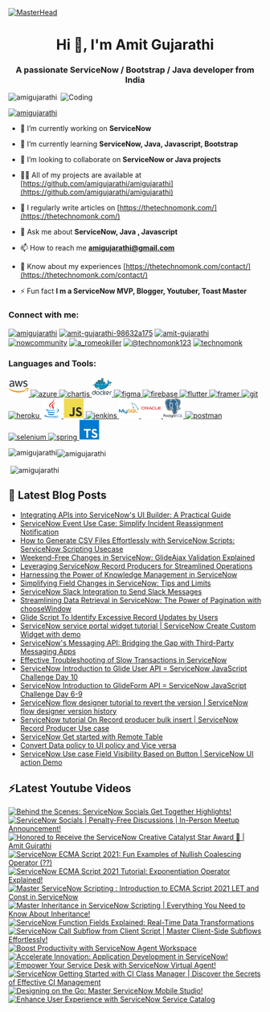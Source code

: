 
[![MasterHead](https://i.gifer.com/origin/22/22657b8a577f858827c5d46dac32cf53.gif)](https://amigujarathi.io)

<h1 align="center">Hi 👋, I'm Amit Gujarathi</h1>
<h3 align="center">A passionate ServiceNow / Bootstrap / Java developer from India</h3>
<img align="right" alt="Coding" width="400" src="https://cdn.filestackcontent.com/efbSR18hT5uRKuo0zoMA">

<p align="left"> <img src="https://komarev.com/ghpvc/?username=amigujarathi&label=Profile%20views&color=0e75b6&style=flat" alt="amigujarathi" /> </p>

<p align="left"> <a href="https://twitter.com/amigujarathi" target="blank"><img src="https://img.shields.io/twitter/follow/amigujarathi?logo=twitter&style=for-the-badge" alt="amigujarathi" /></a> </p>

- 🔭 I’m currently working on **ServiceNow**

- 🌱 I’m currently learning **ServiceNow, Java, Javascript, Bootstrap**

- 👯 I’m looking to collaborate on **ServiceNow or Java projects**

- 👨‍💻 All of my projects are available at [https://github.com/amigujarathi/amigujarathi](https://github.com/amigujarathi/amigujarathi)

- 📝 I regularly write articles on [https://thetechnomonk.com/](https://thetechnomonk.com/)

- 💬 Ask me about **ServiceNow, Java , Javascript**

- 📫 How to reach me **amigujarathi@gmail.com**

- 📄 Know about my experiences [https://thetechnomonk.com/contact/](https://thetechnomonk.com/contact/)

- ⚡ Fun fact **I m a ServiceNow MVP, Blogger, Youtuber, Toast Master**

<h3 align="left">Connect with me:</h3>
<p align="left">
<a href="https://twitter.com/amigujarathi" target="blank"><img align="center" src="https://raw.githubusercontent.com/rahuldkjain/github-profile-readme-generator/master/src/images/icons/Social/twitter.svg" alt="amigujarathi" height="30" width="40" /></a>
<a href="https://linkedin.com/in/amit-gujarathi-98632a175" target="blank"><img align="center" src="https://raw.githubusercontent.com/rahuldkjain/github-profile-readme-generator/master/src/images/icons/Social/linked-in-alt.svg" alt="amit-gujarathi-98632a175" height="30" width="40" /></a>
<a href="https://stackoverflow.com/users/amit-gujarathi" target="blank"><img align="center" src="https://raw.githubusercontent.com/rahuldkjain/github-profile-readme-generator/master/src/images/icons/Social/stack-overflow.svg" alt="amit-gujarathi" height="30" width="40" /></a>
<a href="https://www.servicenow.com/community/user/viewprofilepage/user-id/265565" target="blank"><img align="center" src="https://raw.githubusercontent.com/rahuldkjain/github-profile-readme-generator/master/src/images/icons/Social/codesandbox.svg" alt="nowcommunity" height="30" width="40" /></a>
<a href="https://instagram.com/a_romeokiller" target="blank"><img align="center" src="https://raw.githubusercontent.com/rahuldkjain/github-profile-readme-generator/master/src/images/icons/Social/instagram.svg" alt="a_romeokiller" height="30" width="40" /></a>
<a href="https://medium.com/@technomonk123" target="blank"><img align="center" src="https://raw.githubusercontent.com/rahuldkjain/github-profile-readme-generator/master/src/images/icons/Social/medium.svg" alt="@technomonk123" height="30" width="40" /></a>
<a href="https://www.youtube.com/c/technomonk" target="blank"><img align="center" src="https://raw.githubusercontent.com/rahuldkjain/github-profile-readme-generator/master/src/images/icons/Social/youtube.svg" alt="technomonk" height="30" width="40" /></a>
</p>

<h3 align="left">Languages and Tools:</h3>
<p align="left"> <a href="https://aws.amazon.com" target="_blank" rel="noreferrer"> <img src="https://raw.githubusercontent.com/devicons/devicon/master/icons/amazonwebservices/amazonwebservices-original-wordmark.svg" alt="aws" width="40" height="40"/> </a> <a href="https://azure.microsoft.com/en-in/" target="_blank" rel="noreferrer"> <img src="https://www.vectorlogo.zone/logos/microsoft_azure/microsoft_azure-icon.svg" alt="azure" width="40" height="40"/> </a> <a href="https://www.chartjs.org" target="_blank" rel="noreferrer"> <img src="https://www.chartjs.org/media/logo-title.svg" alt="chartjs" width="40" height="40"/> </a> <a href="https://www.docker.com/" target="_blank" rel="noreferrer"> <img src="https://raw.githubusercontent.com/devicons/devicon/master/icons/docker/docker-original-wordmark.svg" alt="docker" width="40" height="40"/> </a> <a href="https://www.figma.com/" target="_blank" rel="noreferrer"> <img src="https://www.vectorlogo.zone/logos/figma/figma-icon.svg" alt="figma" width="40" height="40"/> </a> <a href="https://firebase.google.com/" target="_blank" rel="noreferrer"> <img src="https://www.vectorlogo.zone/logos/firebase/firebase-icon.svg" alt="firebase" width="40" height="40"/> </a> <a href="https://flutter.dev" target="_blank" rel="noreferrer"> <img src="https://www.vectorlogo.zone/logos/flutterio/flutterio-icon.svg" alt="flutter" width="40" height="40"/> </a> <a href="https://www.framer.com/" target="_blank" rel="noreferrer"> <img src="https://www.vectorlogo.zone/logos/framer/framer-icon.svg" alt="framer" width="40" height="40"/> </a> <a href="https://git-scm.com/" target="_blank" rel="noreferrer"> <img src="https://www.vectorlogo.zone/logos/git-scm/git-scm-icon.svg" alt="git" width="40" height="40"/> </a> <a href="https://heroku.com" target="_blank" rel="noreferrer"> <img src="https://www.vectorlogo.zone/logos/heroku/heroku-icon.svg" alt="heroku" width="40" height="40"/> </a> <a href="https://www.java.com" target="_blank" rel="noreferrer"> <img src="https://raw.githubusercontent.com/devicons/devicon/master/icons/java/java-original.svg" alt="java" width="40" height="40"/> </a> <a href="https://developer.mozilla.org/en-US/docs/Web/JavaScript" target="_blank" rel="noreferrer"> <img src="https://raw.githubusercontent.com/devicons/devicon/master/icons/javascript/javascript-original.svg" alt="javascript" width="40" height="40"/> </a> <a href="https://www.jenkins.io" target="_blank" rel="noreferrer"> <img src="https://www.vectorlogo.zone/logos/jenkins/jenkins-icon.svg" alt="jenkins" width="40" height="40"/> </a> <a href="https://www.mysql.com/" target="_blank" rel="noreferrer"> <img src="https://raw.githubusercontent.com/devicons/devicon/master/icons/mysql/mysql-original-wordmark.svg" alt="mysql" width="40" height="40"/> </a> <a href="https://www.oracle.com/" target="_blank" rel="noreferrer"> <img src="https://raw.githubusercontent.com/devicons/devicon/master/icons/oracle/oracle-original.svg" alt="oracle" width="40" height="40"/> </a> <a href="https://www.postgresql.org" target="_blank" rel="noreferrer"> <img src="https://raw.githubusercontent.com/devicons/devicon/master/icons/postgresql/postgresql-original-wordmark.svg" alt="postgresql" width="40" height="40"/> </a> <a href="https://postman.com" target="_blank" rel="noreferrer"> <img src="https://www.vectorlogo.zone/logos/getpostman/getpostman-icon.svg" alt="postman" width="40" height="40"/> </a> <a href="https://www.selenium.dev" target="_blank" rel="noreferrer"> <img src="https://raw.githubusercontent.com/detain/svg-logos/780f25886640cef088af994181646db2f6b1a3f8/svg/selenium-logo.svg" alt="selenium" width="40" height="40"/> </a> <a href="https://spring.io/" target="_blank" rel="noreferrer"> <img src="https://www.vectorlogo.zone/logos/springio/springio-icon.svg" alt="spring" width="40" height="40"/> </a> <a href="https://www.typescriptlang.org/" target="_blank" rel="noreferrer"> <img src="https://raw.githubusercontent.com/devicons/devicon/master/icons/typescript/typescript-original.svg" alt="typescript" width="40" height="40"/> </a> </p>



<p><img align="left" src="https://github-readme-stats.vercel.app/api/top-langs?username=amigujarathi&show_icons=true&locale=en&layout=compact" alt="amigujarathi" /></p>
<p><img align="center" src="https://github-readme-streak-stats.herokuapp.com/?user=amigujarathi&" alt="amigujarathi" /></p>
<p>&nbsp;<img align="center" src="https://github-readme-stats.vercel.app/api?username=amigujarathi&show_icons=true&locale=en" alt="amigujarathi" /></p>


## 📕 Latest Blog Posts
<!-- BLOG-POST-LIST:START -->
- [Integrating APIs into ServiceNow&#39;s UI Builder: A Practical Guide](https://www.servicenow.com/community/next-experience-articles/integrating-apis-into-servicenow-s-ui-builder-a-practical-guide/ta-p/2974286)
- [ServiceNow Event Use Case: Simplify Incident Reassignment Notification](https://www.servicenow.com/community/now-platform-articles/servicenow-event-use-case-simplify-incident-reassignment/ta-p/2930690)
- [How to Generate CSV Files Effortlessly with ServiceNow Scripts: ServiceNow Scripting Usecase](https://www.servicenow.com/community/now-platform-articles/how-to-generate-csv-files-effortlessly-with-servicenow-scripts/ta-p/2926344)
- [Weekend-Free Changes in ServiceNow: GlideAjax Validation Explained](https://www.servicenow.com/community/itsm-articles/weekend-free-changes-in-servicenow-glideajax-validation/ta-p/2890616)
- [Leveraging ServiceNow Record Producers for Streamlined Operations](https://www.servicenow.com/community/itsm-articles/leveraging-servicenow-record-producers-for-streamlined/ta-p/2877121)
- [Harnessing the Power of Knowledge Management in ServiceNow](https://www.servicenow.com/community/itsm-articles/harnessing-the-power-of-knowledge-management-in-servicenow/ta-p/2858772)
- [Simplifying Field Changes in ServiceNow: Tips and Limits](https://www.servicenow.com/community/developer-articles/simplifying-field-changes-in-servicenow-tips-and-limits/ta-p/2855767)
- [ServiceNow Slack Integration to Send Slack Messages](https://www.servicenow.com/community/developer-articles/servicenow-slack-integration-to-send-slack-messages/ta-p/2837954)
- [Streamlining Data Retrieval in ServiceNow: The Power of Pagination with chooseWindow](https://www.servicenow.com/community/developer-articles/streamlining-data-retrieval-in-servicenow-the-power-of/ta-p/2827351)
- [Glide Script To Identify Excessive Record Updates by Users](https://www.servicenow.com/community/developer-articles/glide-script-to-identify-excessive-record-updates-by-users/ta-p/2827660)
- [ServiceNow service portal widget tutorial | ServiceNow Create Custom Widget with demo](https://www.servicenow.com/community/developer-articles/servicenow-service-portal-widget-tutorial-servicenow-create/ta-p/2373674)
- [ServiceNow&#39;s Messaging API: Bridging the Gap with Third-Party Messaging Apps](https://www.servicenow.com/community/developer-articles/servicenow-s-messaging-api-bridging-the-gap-with-third-party/ta-p/2670861)
- [Effective Troubleshooting of Slow Transactions in ServiceNow](https://www.servicenow.com/community/developer-articles/effective-troubleshooting-of-slow-transactions-in-servicenow/ta-p/2748206)
- [ServiceNow Introduction to Glide User API = ServiceNow JavaScript Challenge Day 10](https://www.servicenow.com/community/developer-articles/servicenow-introduction-to-glide-user-api-servicenow-javascript/ta-p/2388703)
- [ServiceNow Introduction to GlideForm API = ServiceNow JavaScript Challenge Day 6-9](https://www.servicenow.com/community/developer-articles/servicenow-introduction-to-glideform-api-servicenow-javascript/ta-p/2388700)
- [ServiceNow flow designer tutorial to revert the version | ServiceNow flow designer version history](https://www.servicenow.com/community/developer-articles/servicenow-flow-designer-tutorial-to-revert-the-version/ta-p/2373668)
- [ServiceNow tutorial On Record producer bulk insert | ServiceNow Record Producer Use case](https://www.servicenow.com/community/developer-articles/servicenow-tutorial-on-record-producer-bulk-insert-servicenow/ta-p/2373662)
- [ServiceNow Get started with Remote Table](https://www.servicenow.com/community/developer-articles/servicenow-get-started-with-remote-table/ta-p/2373659)
- [Convert Data policy to UI policy and Vice versa](https://www.servicenow.com/community/developer-articles/convert-data-policy-to-ui-policy-and-vice-versa/ta-p/2367689)
- [ServiceNow Use case Field Visibility Based on Button | ServiceNow UI action Demo](https://www.servicenow.com/community/developer-articles/servicenow-use-case-field-visibility-based-on-button-servicenow/ta-p/2362758)
<!-- BLOG-POST-LIST:END -->


## ⚡Latest Youtube Videos

<!-- BEGIN YOUTUBE-CARDS -->
[![Behind the Scenes: ServiceNow Socials Get Together Highlights!](https://ytcards.demolab.com/?id=Mj3NIgz8QG4&title=Behind+the+Scenes%3A+ServiceNow+Socials+Get+Together+Highlights%21&lang=en&timestamp=1736829906&background_color=%230d1117&title_color=%23ffffff&stats_color=%23dedede&max_title_lines=1&width=250&border_radius=5 "Behind the Scenes: ServiceNow Socials Get Together Highlights!")](https://www.youtube.com/watch?v=Mj3NIgz8QG4)
[![ServiceNow Socials | Penalty-Free Discussions | In-Person Meetup Announcement!](https://ytcards.demolab.com/?id=XEX5AGq41tE&title=ServiceNow+Socials+%7C+Penalty-Free+Discussions+%7C+In-Person+Meetup+Announcement%21&lang=en&timestamp=1732512606&background_color=%230d1117&title_color=%23ffffff&stats_color=%23dedede&max_title_lines=1&width=250&border_radius=5 "ServiceNow Socials | Penalty-Free Discussions | In-Person Meetup Announcement!")](https://www.youtube.com/watch?v=XEX5AGq41tE)
[![Honored to Receive the ServiceNow Creative Catalyst Star Award 🎉 | Amit Gujrathi](https://ytcards.demolab.com/?id=_bXj6Vbrd-U&title=Honored+to+Receive+the+ServiceNow+Creative+Catalyst+Star+Award+%F0%9F%8E%89+%7C+Amit+Gujrathi&lang=en&timestamp=1732426227&background_color=%230d1117&title_color=%23ffffff&stats_color=%23dedede&max_title_lines=1&width=250&border_radius=5 "Honored to Receive the ServiceNow Creative Catalyst Star Award 🎉 | Amit Gujrathi")](https://www.youtube.com/watch?v=_bXj6Vbrd-U)
[![ServiceNow ECMA Script 2021: Fun Examples of Nullish Coalescing Operator (??)](https://ytcards.demolab.com/?id=R67p2saWolw&title=ServiceNow+ECMA+Script+2021%3A+Fun+Examples+of+Nullish+Coalescing+Operator+%28%3F%3F%29&lang=en&timestamp=1718893807&background_color=%230d1117&title_color=%23ffffff&stats_color=%23dedede&max_title_lines=1&width=250&border_radius=5 "ServiceNow ECMA Script 2021: Fun Examples of Nullish Coalescing Operator (??)")](https://www.youtube.com/watch?v=R67p2saWolw)
[![ServiceNow ECMA Script 2021 Tutorial: Exponentiation Operator Explained!](https://ytcards.demolab.com/?id=BwOOYzHtsTc&title=ServiceNow+ECMA+Script+2021+Tutorial%3A+Exponentiation+Operator+Explained%21&lang=en&timestamp=1718289007&background_color=%230d1117&title_color=%23ffffff&stats_color=%23dedede&max_title_lines=1&width=250&border_radius=5 "ServiceNow ECMA Script 2021 Tutorial: Exponentiation Operator Explained!")](https://www.youtube.com/watch?v=BwOOYzHtsTc)
[![Master ServiceNow Scripting : Introduction to ECMA Script 2021 LET and Const in ServiceNow](https://ytcards.demolab.com/?id=7wHaALR4QbE&title=Master+ServiceNow+Scripting+%3A+Introduction+to+ECMA+Script+2021+LET+and+Const+in+ServiceNow&lang=en&timestamp=1717684207&background_color=%230d1117&title_color=%23ffffff&stats_color=%23dedede&max_title_lines=1&width=250&border_radius=5 "Master ServiceNow Scripting : Introduction to ECMA Script 2021 LET and Const in ServiceNow")](https://www.youtube.com/watch?v=7wHaALR4QbE)
[![Master Inheritance in ServiceNow Scripting | Everything You Need to Know About Inheritance!](https://ytcards.demolab.com/?id=jq8_vd0P2S8&title=Master+Inheritance+in+ServiceNow+Scripting+%7C+Everything+You+Need+to+Know+About+Inheritance%21&lang=en&timestamp=1717079408&background_color=%230d1117&title_color=%23ffffff&stats_color=%23dedede&max_title_lines=1&width=250&border_radius=5 "Master Inheritance in ServiceNow Scripting | Everything You Need to Know About Inheritance!")](https://www.youtube.com/watch?v=jq8_vd0P2S8)
[![ServiceNow Function Fields Explained: Real-Time Data Transformations](https://ytcards.demolab.com/?id=paZrG9hfmxs&title=ServiceNow+Function+Fields+Explained%3A+Real-Time+Data+Transformations&lang=en&timestamp=1716474606&background_color=%230d1117&title_color=%23ffffff&stats_color=%23dedede&max_title_lines=1&width=250&border_radius=5 "ServiceNow Function Fields Explained: Real-Time Data Transformations")](https://www.youtube.com/watch?v=paZrG9hfmxs)
[![ServiceNow Call Subflow from Client Script | Master Client-Side Subflows Effortlessly!](https://ytcards.demolab.com/?id=j7DxzICat0E&title=ServiceNow+Call+Subflow+from+Client+Script+%7C+Master+Client-Side+Subflows+Effortlessly%21&lang=en&timestamp=1715265007&background_color=%230d1117&title_color=%23ffffff&stats_color=%23dedede&max_title_lines=1&width=250&border_radius=5 "ServiceNow Call Subflow from Client Script | Master Client-Side Subflows Effortlessly!")](https://www.youtube.com/watch?v=j7DxzICat0E)
[![Boost Productivity with ServiceNow Agent Workspace](https://ytcards.demolab.com/?id=4WMIw5g3FOY&title=Boost+Productivity+with+ServiceNow+Agent+Workspace&lang=en&timestamp=1715020205&background_color=%230d1117&title_color=%23ffffff&stats_color=%23dedede&max_title_lines=1&width=250&border_radius=5 "Boost Productivity with ServiceNow Agent Workspace")](https://www.youtube.com/watch?v=4WMIw5g3FOY)
[![Accelerate Innovation: Application Development in ServiceNow!](https://ytcards.demolab.com/?id=RYCdVkxvgMs&title=Accelerate+Innovation%3A+Application+Development+in+ServiceNow%21&lang=en&timestamp=1714933830&background_color=%230d1117&title_color=%23ffffff&stats_color=%23dedede&max_title_lines=1&width=250&border_radius=5 "Accelerate Innovation: Application Development in ServiceNow!")](https://www.youtube.com/watch?v=RYCdVkxvgMs)
[![Empower Your Service Desk with ServiceNow Virtual Agent!](https://ytcards.demolab.com/?id=yZo6x5-fOhc&title=Empower+Your+Service+Desk+with+ServiceNow+Virtual+Agent%21&lang=en&timestamp=1714674639&background_color=%230d1117&title_color=%23ffffff&stats_color=%23dedede&max_title_lines=1&width=250&border_radius=5 "Empower Your Service Desk with ServiceNow Virtual Agent!")](https://www.youtube.com/watch?v=yZo6x5-fOhc)
[![ServiceNow Getting Started with CI Class Manager | Discover the Secrets of Effective CI Management](https://ytcards.demolab.com/?id=NGKfS-yjGME&title=ServiceNow+Getting+Started+with+CI+Class+Manager+%7C+Discover+the+Secrets+of+Effective+CI+Management&lang=en&timestamp=1714660207&background_color=%230d1117&title_color=%23ffffff&stats_color=%23dedede&max_title_lines=1&width=250&border_radius=5 "ServiceNow Getting Started with CI Class Manager | Discover the Secrets of Effective CI Management")](https://www.youtube.com/watch?v=NGKfS-yjGME)
[![Designing on the Go: Master ServiceNow Mobile Studio!](https://ytcards.demolab.com/?id=BesokBVFAJM&title=Designing+on+the+Go%3A+Master+ServiceNow+Mobile+Studio%21&lang=en&timestamp=1714588207&background_color=%230d1117&title_color=%23ffffff&stats_color=%23dedede&max_title_lines=1&width=250&border_radius=5 "Designing on the Go: Master ServiceNow Mobile Studio!")](https://www.youtube.com/watch?v=BesokBVFAJM)
[![Enhance User Experience with ServiceNow Service Catalog](https://ytcards.demolab.com/?id=Xi6Ntnujdu8&title=Enhance+User+Experience+with+ServiceNow+Service+Catalog&lang=en&timestamp=1714501820&background_color=%230d1117&title_color=%23ffffff&stats_color=%23dedede&max_title_lines=1&width=250&border_radius=5 "Enhance User Experience with ServiceNow Service Catalog")](https://www.youtube.com/watch?v=Xi6Ntnujdu8)
<!-- END YOUTUBE-CARDS -->

